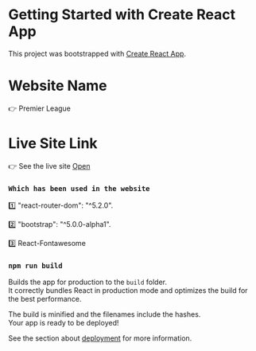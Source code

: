 # Getting Started with Create React App

This project was bootstrapped with [Create React App](https://github.com/facebook/create-react-app).
# Website Name

👉 Premier League
# Live Site Link

👉 See the live site [Open](https://agitated-yonath-712d08.netlify.app/)

### `Which has been used in the website`

1️⃣ "react-router-dom": "^5.2.0".

2️⃣  "bootstrap": "^5.0.0-alpha1".

3️⃣   React-Fontawesome
### `npm run build`

Builds the app for production to the `build` folder.\
It correctly bundles React in production mode and optimizes the build for the best performance.

The build is minified and the filenames include the hashes.\
Your app is ready to be deployed!

See the section about [deployment](https://facebook.github.io/create-react-app/docs/deployment) for more information.

